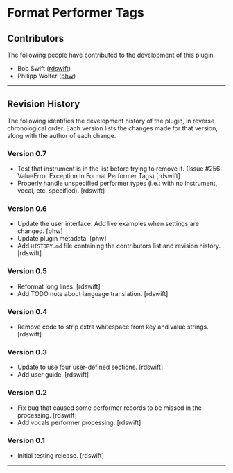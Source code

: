 # Format Performer Tags

## Contributors

The following people have contributed to the development of this plugin.

* Bob Swift ([rdswift](https://github.com/rdswift/))
* Philipp Wolfer ([phw](https://github.com/phw/))

---

## Revision History

The following identifies the development history of the plugin, in reverse chronological order.  Each version lists the changes made for that version, along with the author of each change.

### Version 0.7

* Test that instrument is in the list before trying to remove it.  (Issue #256: ValueError Exception in Format Performer Tags) \[rdswift\]
* Properly handle unspecified performer types (i.e.: with no instrument, vocal, etc. specified). \[rdswift\]

### Version 0.6

* Update the user interface.  Add live examples when settings are changed. \[phw\]
* Update plugin metadata. \[phw\]
* Add `HISTORY.md` file containing the contributors list and revision history. \[rdswift\]

### Version 0.5

* Reformat long lines. \[rdswift\]
* Add TODO note about language translation. \[rdswift\]

### Version 0.4

* Remove code to strip extra whitespace from key and value strings. \[rdswift\]

### Version 0.3

* Update to use four user-defined sections. \[rdswift\]
* Add user guide. \[rdswift\]

### Version 0.2

* Fix bug that caused some performer records to be missed in the processing. \[rdswift\]
* Add vocals performer processing. \[rdswift\]

### Version 0.1

* Initial testing release. \[rdswift\]

---
